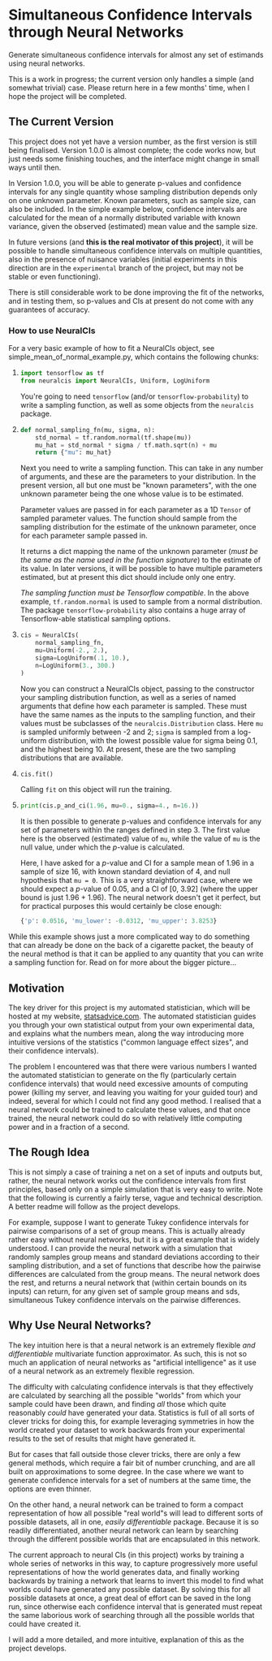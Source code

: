 # Simultaneous Confidence Intervals through Neural Networks

Generate simultaneous confidence intervals for almost any set of estimands using neural networks.

This is a work in progress;  the current version only handles a simple (and somewhat trivial) case.  Please return here in a few months' time, when I hope the project will be completed.  

## The Current Version

This project does not yet have a version number, as the first version is still being finalised.  Version 1.0.0 is almost complete; the code works now, but just needs some finishing touches, and the interface might change in small ways until then.  

In Version 1.0.0, you will be able to generate p-values and confidence intervals for any single quantity whose sampling distribution depends only on one unknown parameter.  Known parameters, such as sample size, can also be included.  In the simple example below, confidence intervals are calculated for the mean of a normally distributed variable with known variance, given the observed (estimated) mean value and the sample size.  

In future versions (and **this is the real motivator of this project**), it will be possible to handle simultaneous confidence intervals on multiple quantities, also in the presence of nuisance variables (initial experiments in this direction are in the `experimental` branch of the project, but may not be stable or even functioning).

There is still considerable work to be done improving the fit of the networks, and in testing them, so p-values and CIs at present do not come with any guarantees of accuracy.

### How to use NeuralCIs

For a very basic example of how to fit a NeuralCIs object, see simple_mean_of_normal_example.py, which contains the following chunks:

1. ```python
   import tensorflow as tf
   from neuralcis import NeuralCIs, Uniform, LogUniform
   ```
   
   You're going to need `tensorflow` (and/or `tensorflow-probability`) to write a sampling function, as well as some objects from the `neuralcis` package.

2. ```python
   def normal_sampling_fn(mu, sigma, n):
       std_normal = tf.random.normal(tf.shape(mu))
       mu_hat = std_normal * sigma / tf.math.sqrt(n) + mu
       return {"mu": mu_hat}
   ```
   Next you need to write a sampling function.  This can take in any number of arguments, and these are the parameters to your distribution.  In the present version, all but one must be "known parameters", with the one unknown parameter being the one whose value is to be estimated.

   Parameter values are passed in for each parameter as a 1D `Tensor` of sampled parameter values.  The function should sample from the sampling distribution for the estimate of the unknown parameter, once for each parameter sample passed in.  

   It returns a dict mapping the name of the unknown parameter (*must be the same as the name used in the function signature*) to the estimate of its value.  In later versions, it will be possible to have multiple parameters estimated, but at present this dict should include only one entry.
   
   *The sampling function must be Tensorflow compatible*.  In the above example, `tf.random.normal` is used to sample from a normal distribution.  The package `tensorflow-probability` also contains a huge array of Tensorflow-able statistical sampling options.

3. ```python
   cis = NeuralCIs(
       normal_sampling_fn,
       mu=Uniform(-2., 2.),
       sigma=LogUniform(.1, 10.),
       n=LogUniform(3., 300.)
   )
   ```
   
   Now you can construct a NeuralCIs object, passing to the constructor your sampling distribution function, as well as a series of named arguments that define how each parameter is sampled.  These must have the same names as the inputs to the sampling function, and their values must be subclasses of the `neuralcis.Distribution` class.  Here `mu` is sampled uniformly between -2 and 2; `sigma` is sampled from a log-uniform distribution, with the lowest possible value for sigma being 0.1, and the highest being 10.  At present, these are the two sampling distributions that are available.


4. ```python
   cis.fit()
   ```
   
   Calling `fit` on this object will run the training.

5. ```python
   print(cis.p_and_ci(1.96, mu=0., sigma=4., n=16.))
   ```
   
   It is then possible to generate p-values and confidence intervals for any set of parameters within the ranges defined in step 3.  The first value here is the observed (estimated) value of `mu`, while the value of `mu` is the null value, under which the *p*-value is calculated.

   Here, I have asked for a *p*-value and CI for a sample mean of 1.96 in a sample of size 16, with known standard deviation of 4, and null hypothesis that `mu = 0`.  This is a very straightforward case, where we should expect a *p*-value of 0.05, and a CI of [0, 3.92] (where the upper bound is just 1.96 + 1.96).  The neural network doesn't get it perfect, but for practical purposes this would certainly be close enough:

   ```python
   {'p': 0.0516, 'mu_lower': -0.0312, 'mu_upper': 3.8253}
   ```


While this example shows just a more complicated way to do something that can already be done on the back of a cigarette packet, the beauty of the neural method is that it can be applied to any quantity that you can write a sampling function for.  Read on for more about the bigger picture...

## Motivation

The key driver for this project is my automated statistician, which will be hosted at my website, [statsadvice.com](https://statsadvice.com).  The automated statistician guides you through your own statistical output from your own experimental data, and explains what the numbers mean, along the way introducing more intuitive versions of the statistics ("common language effect sizes", and their confidence intervals).  

The problem I encountered was that there were various numbers I wanted the automated statistician to generate on the fly (particularly certain confidence intervals) that would need excessive amounts of computing power (killing my server, and leaving you waiting for your guided tour) and indeed, several for which I could not find any good method.  I realised that a neural network could be trained to calculate these values, and that once trained, the neural network could do so with relatively little computing power and in a fraction of a second.

## The Rough Idea

This is not simply a case of training a net on a set of inputs and outputs but, rather, the neural network works out the confidence intervals from first principles, based only on a simple simulation that is very easy to write.  Note that the following is currently a fairly terse, vague and technical description.  A better readme will follow as the project develops.

For example, suppose I want to generate Tukey confidence intervals for pairwise comparisons of a set of group means.  This is actually already rather easy without neural networks, but it is a great example that is widely understood.  I can provide the neural network with a simulation that randomly samples group means and standard deviations according to their sampling distribution, and a set of functions that describe how the pairwise differences are calculated from the group means.  The neural network does the rest, and returns a neural network that (within certain bounds on its inputs) can return, for any given set of sample group means and sds, simultaneous Tukey confidence intervals on the pairwise differences.

## Why Use Neural Networks?

The key intuition here is that a neural network is an extremely flexible *and differentiable* multivariate function approximator.  As such, this is not so much an application of neural networks as "artificial intelligence" as it use of a neural network as an extremely flexible regression.

The difficulty with calculating confidence intervals is that they effectively are calculated by searching all the possible "worlds" from which your sample could have been drawn, and finding *all* those which quite reasonably *could* have generated your data.  Statistics is full of all sorts of clever tricks for doing this, for example leveraging symmetries in how the world created your dataset to work backwards from your experimental results to the set of results that might have generated it.  

But for cases that fall outside those clever tricks, there are only a few general methods, which require a fair bit of number crunching, and are all built on approximations to some degree.  In the case where we want to generate confidence intervals for a set of numbers at the same time, the options are even thinner.

On the other hand, a neural network can be trained to form a compact representation of how all possible "real world"s will lead to different sorts of possible datasets, all in one, *easily differentiable* package.  Because it is so readily differentiated, another neural network can learn by searching through the different possible worlds that are encapsulated in this network.  

The current approach to neural CIs (in this project) works by training a whole series of networks in this way, to capture progressively more useful representations of how the world generates data, and finally working backwards by training a network that learns to invert this model to find what worlds could have generated any possible dataset.  By solving this for all possible datasets at once, a great deal of effort can be saved in the long run, since otherwise each confidence interval that is generated must repeat the same laborious work of searching through all the possible worlds that could have created it.

I will add a more detailed, and more intuitive, explanation of this as the project develops.